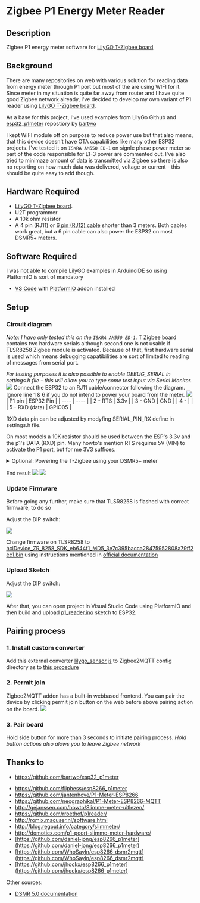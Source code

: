 # Zigbee P1 Energy Meter Reader

## Description
Zigbee P1 energy meter software for  [LilyGO T-Zigbee board](https://www.lilygo.cc/products/t-zigbee-esp32-c3-tlsr8258 )

## Background
There are many repositories on web with various solution for reading data from energy meter through P1 port but most of the are using WIFI for it. Since meter in my situation is quite far away from router and I have quite good Zigbee network already, I've decided to develop my own variant of P1 reader using [LilyGO T-Zigbee board](https://www.lilygo.cc/products/t-zigbee-esp32-c3-tlsr8258 ).  

As a base for this project, I've used examples from LilyGo Github and [esp32_p1meter](https://github.com/bartwo/esp32_p1meter)  repostiory by [bartwo](https://github.com/bartwo)

I kept WIFI module off on purpose to reduce power use but that also means, that this device doesn't have OTA capabilities like many other ESP32 projects.
I've tested it on `ISKRA AM550 ED-1` on signle phase power meter so part of the code responsible for L1-3 power are commented out. I've also tried to minimaze amount of data is transmitted via Zigbee so there is also no reporting on how much data was delivered, voltage or current - this should be quite easy to add though.

## Hardware Required

- [LilyGO T-Zigbee board](https://www.lilygo.cc/products/t-zigbee-esp32-c3-tlsr8258 ).
- U2T programmer
- A 10k ohm resistor
- A 4 pin (RJ11) or [6 pin (RJ12) cable](https://www.tinytronics.nl/shop/nl/kabels/adapters/rj12-naar-6-pins-dupont-jumper-adapter) shorter than 3 meters. Both cables work great, but a 6 pin cable can also power the ESP32 on most DSMR5+ meters.

## Software Required
I was not able to compile LilyGO examples in ArduinoIDE so using PlatformIO is sort of mandatory
* [VS Code](https://code.visualstudio.com/) with [PlatformIO](https://platformio.org/) addon installed

## Setup

### Circuit diagram
_Note: I have only tested this on the `ISKRA AM550 ED-1`._
T Zigbee board contains two hardware serials although second one is not usable if TLSR8258 Zigbee module is activated.  Because of that, first hardware serial is used which means debugging capatibilities are sort of limited to reading of messages from serial port. 

*For testing purposes it is also possible to enable DEBUG_SERIAL in settings.h file - this will allow you to type some test input via Serial Monitor.*
![](../../docs/tzigbee_pins.jpg)
Connect the ESP32 to an RJ11 cable/connector following the diagram. Ignore line 1 & 6 if you do not intend to power your board from the meter.
![](../../docs/circut.png)
| P1 pin   | ESP32 Pin |
| ----     | ---- |
| 2 - RTS  | 3.3v |
| 3 - GND  | GND  |
| 4 -      |      |
| 5 - RXD (data) | GPIO05 |

RXD data pin can be adjusted by modyfing SERIAL_PIN_RX define in settings.h file.

On most models a 10K resistor should be used between the ESP's 3.3v and the p1's DATA (RXD) pin. Many howto's mention RTS requires 5V (VIN) to activate the P1 port, but for me 3V3 suffices.

<details><summary>Optional: Powering the T-Zigbee using your DSMR5+ meter</summary>
<p>
When using a 6 pin cable you can use the power source provided by the meter.
  
![](../../docs/circut_power.png)

| P1 pin   | ESP32 Pin |
| ----     | ---- |
| 1 - 5v out | 5v or Vin |
| 2 - RTS  | 3.3v |
| 3 - GND  | GND  |
| 4 -      |      |
| 5 - RXD (data) | GPIO05 |
| 6 - GND  | GND  |

</p>
</details>

End result
![](../../docs/example_wiring_1.jpg)
![](../../docs/example_wiring_2.jpg)
### Update Firmware
Before going any further, make sure that TLSR8258 is flashed with correct firmware, to do so

Adjust the DIP switch:

![](../../docs/upload_mode.png)

Change firmware on TLSR8258 to [hciDevice_ZR_8258_SDK_eb644f1_MD5_3e7c395bacca28475952808a79ff2ec1.bin](../../firmware/hciDevice_ZR_8258_SDK_eb644f1_MD5_3e7c395bacca28475952808a79ff2ec1.bin)
using instructions mentioned in [official documentation](https://zbhci.readthedocs.io/en/latest/user-guide/burning.html)

### Upload Sketch

Adjust the DIP switch:

![](../../docs/upload_mode_c3.png)

After that, you can open project in Visual Studio Code using PlatformIO and then build and upload  [p1_reader.ino](/p1_meter/p1_reader.ino) sketch to ESP32.

## Pairing process

### 1. Install custom converter 
Add this external converter [lilygo_sensor.js](./lilygo_sensor.js) to Zigbee2MQTT config directory as to [this procedure](https://www.zigbee2mqtt.io/advanced/support-new-devices/01_support_new_devices.html#instructions)

### 2. Permit join

Zigbee2MQTT addon has a built-in webbased frontend. You can pair the device by clicking permit join button on the web before above pairing action on the board.
    ![](https://www.zigbee2mqtt.io/assets/img/frontend.e604ec0e.png)


### 3. Pair board
Hold side button for more than 3 seconds to initiate pairing process. 
*Hold button actions also alows you to leave Zigbee network*


## Thanks to
* https://github.com/bartwo/esp32_p1meter
- https://github.com/fliphess/esp8266_p1meter
- https://github.com/jantenhove/P1-Meter-ESP8266
- https://github.com/neographikal/P1-Meter-ESP8266-MQTT
- http://gejanssen.com/howto/Slimme-meter-uitlezen/
- https://github.com/rroethof/p1reader/
- http://romix.macuser.nl/software.html
- http://blog.regout.info/category/slimmeter/
- http://domoticx.com/p1-poort-slimme-meter-hardware/
- [https://github.com/daniel-jong/esp8266_p1meter](https://github.com/daniel-jong/esp8266_p1meter)
- [https://github.com/WhoSayIn/esp8266_dsmr2mqtt](https://github.com/WhoSayIn/esp8266_dsmr2mqtt)
- [https://github.com/jhockx/esp8266_p1meter](https://github.com/jhockx/esp8266_p1meter)

Other sources:
- [DSMR 5.0 documentation](https://www.netbeheernederland.nl/_upload/Files/Slimme_meter_15_a727fce1f1.pdf)